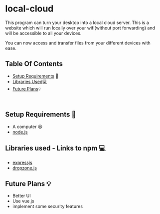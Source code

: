 # local-cloud

This program can turn your desktop into a local cloud server. This is a website which will run locally over your wifi(without port forwarding) and will be accessible to all your devices.

You can now access and transfer files from your different devices with ease.

## Table Of Contents

- [Setup Requirements](#setup) :rocket:
- [Libraries Used](#dependencies):computer:
- [Future Plans](#plan):bulb:

<br />

<a name="setup"></a>

## Setup Requirements :rocket:

- A computer :smiley:
- <a href="https://nodejs.org/en/"> node.js </a>

<a name="dependences"></a>

## Libraries used - Links to npm :computer:

- <a href = "https://www.npmjs.com/package/express">expressjs</a>
- <a href="https://www.npmjs.com/package/dropzone">dropzone.js</a>

<a name="plans"></a>

## Future Plans :bulb:

- Better UI
- Use vue.js
- implement some security features
